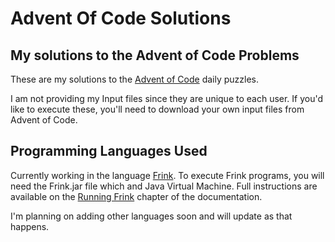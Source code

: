 # Advent Of Code Solutions
## My solutions to the Advent of Code Problems

These are my solutions to the [Advent of Code](https://adventofcode.com/) daily puzzles.

I am not providing my Input files since they are unique to each user. If you'd like to execute these, you'll need to download your own input files from Advent of Code.

## Programming Languages Used
Currently working in the language [Frink](https://frinklang.org/). To execute Frink programs, you will need the Frink.jar file which and Java Virtual Machine. Full instructions are available on the [Running Frink](https://frinklang.org/#RunningFrink) chapter of the documentation.

I'm planning on adding other languages soon and will update as that happens.